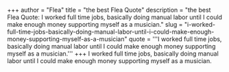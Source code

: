 +++
author = "Flea"
title = "the best Flea Quote"
description = "the best Flea Quote: I worked full time jobs, basically doing manual labor until I could make enough money supporting myself as a musician."
slug = "i-worked-full-time-jobs-basically-doing-manual-labor-until-i-could-make-enough-money-supporting-myself-as-a-musician"
quote = '''I worked full time jobs, basically doing manual labor until I could make enough money supporting myself as a musician.'''
+++
I worked full time jobs, basically doing manual labor until I could make enough money supporting myself as a musician.
